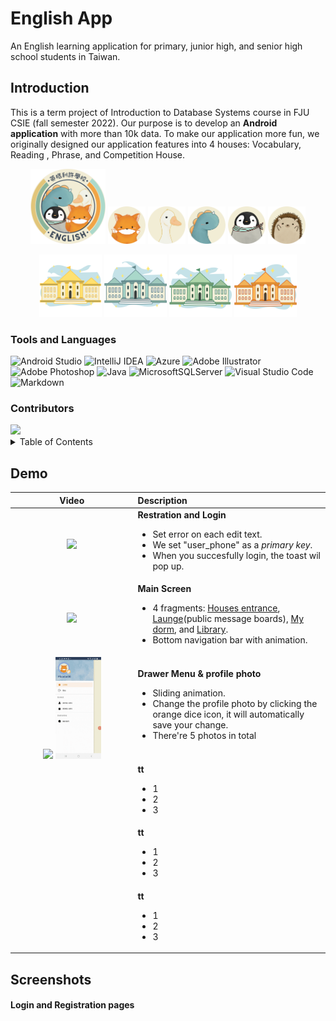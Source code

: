 # English App

An English learning application for primary, junior high, and senior high school students in Taiwan.
<br />

## Introduction

This is a term project of Introduction to Database Systems course in FJU CSIE (fall semester 2022). Our purpose is to develop an **Android application** with more than 10k data. To make our application more fun, we originally designed our application features into 4 houses: Vocabulary, Reading , Phrase, and Competition House.

<p align="center">
  <img
    src="images/logo_circle01.png"
    width="120"
    height="120"
    title="English App icon"
    style="display: inline-block; margin: 0 auto; max-width: 120px"
    >
    <img
    src="images/pic_fox.png"
    width="60"
    height="60"
    title="Fox"
    style="display: inline-block; margin: 0 auto; max-width: 120px"
    >
    <img
    src="images/pic_duck.png"
    width="60"
    height="60"
    title="Duck"
    style="display: inline-block; margin: 0 auto; max-width: 120px"
    >
    <img
    src="images/pic_dino.png"
    width="60"
    height="60"
    title="Dinosaur"
    style="display: inline-block; margin: 0 auto; max-width: 120px"
    >
    <img
    src="images/pic_penguin.png"
    width="60"
    height="60"
    title="Penguin"
    style="display: inline-block; margin: 0 auto; max-width: 120px"
    >
    <img
    src="images/pic_hedge.png"
    width="60"
    height="60"
    title="Hedgehog"
    style="display: inline-block; margin: 0 auto; max-width: 120px"
    >
</p>

<p align="center">
  <img
  src="images/house_vocabulary.svg"
  width="100"
  height="100"
  title="Vocabulary House"
  style="display: inline-block; margin: 0 auto; max-width: 100px">
    <img
  src="images/house_phrase.svg"
  width="100"
  height="100"
  title="Phrase House"
  style="display: inline-block; margin: 0 auto; max-width: 100px">
    <img
  src="images/house_reading.svg"
  width="100"
  height="100"
  title="Reading House"
  style="display: inline-block; margin: 0 auto; max-width: 100px">
    <img
  src="images/house_competition.svg"
  width="100"
  height="100"
  title="Competition House"
  style="display: inline-block; margin: 0 auto; max-width: 100px">
</p>

### Tools and Languages

![Android Studio](https://img.shields.io/badge/Android%20Studio-3DDC84.svg?style=for-the-badge&logo=android-studio&logoColor=white) ![IntelliJ IDEA](https://img.shields.io/badge/IntelliJIDEA-000000.svg?style=for-the-badge&logo=intellij-idea&logoColor=white) ![Azure](https://img.shields.io/badge/azure-%230072C6.svg?style=for-the-badge&logo=microsoftazure&logoColor=white) ![Adobe Illustrator](https://img.shields.io/badge/adobe%20illustrator-%23FF9A00.svg?style=for-the-badge&logo=adobe%20illustrator&logoColor=white) ![Adobe Photoshop](https://img.shields.io/badge/adobe%20photoshop-%2331A8FF.svg?style=for-the-badge&logo=adobe%20photoshop&logoColor=white) ![Java](https://img.shields.io/badge/java-%23ED8B00.svg?style=for-the-badge&logo=java&logoColor=white) ![MicrosoftSQLServer](https://img.shields.io/badge/Microsoft%20SQL%20Server-CC2927?style=for-the-badge&logo=microsoft%20sql%20server&logoColor=white) ![Visual Studio Code](https://img.shields.io/badge/Visual%20Studio%20Code-0078d7.svg?style=for-the-badge&logo=visual-studio-code&logoColor=white) ![Markdown](https://img.shields.io/badge/markdown-%23000000.svg?style=for-the-badge&logo=markdown&logoColor=white)

### Contributors

<a href="https://github.com/fuyu-chung/English_App/graphs/contributors">
  <img src="https://contrib.rocks/image?repo=fuyu-chung/English_App" />
</a>

<details><summary>Table of Contents</summary>

* [Tools and Languages](#tools-and-languages)
* [Screenshots](#screenshots)

</details>

## Demo

|Video        |Description  |
|  :----:     |:---         |  
|<img src="images/gif/e01_registration_and_login.gif" width="40%"/>|**Restration and Login** <ul><li>Set error on each edit text.</li><li>We set "user_phone" as a *primary key*.</li><li>When you succesfully login, the toast wil pop up.</li></ul>|
|<img src="images/gif/e02_main_screen.gif" width="40%"/>|**Main Screen** <ul><li>4 fragments: [Houses entrance](#houses_entrance), [Launge](#houses_entrance)(public message boards), [My dorm](#houses_entrance), and [Library](#houses_entrance).</li><li>Bottom navigation bar with animation.</ul>|
|<img src="images/gif/e03_drawer.gif" width="40%"/>  <img src="images/gif/e04_p_photo.gif" width="40%"/>|**Drawer Menu & profile photo** <ul><li>Sliding animation.</li><li>Change the profile photo by clicking the orange dice icon, it will automatically save your change.</li><li>There're 5 photos in total</li></ul>|
||**tt** <ul><li>1</li><li>2</li><li>3</li></ul>|
||**tt** <ul><li>1</li><li>2</li><li>3</li></ul>|
||**tt** <ul><li>1</li><li>2</li><li>3</li></ul>|

## Screenshots

#### Login and Registration pages
